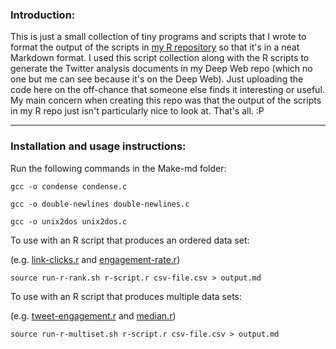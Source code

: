 ### Introduction:

This is just a small collection of tiny programs and scripts
that I wrote to format the output of the scripts in [my R
repository](https://github.com/PsychoCod3r/R) so that it's in a neat
Markdown format. I used this script collection along with the R scripts
to generate the Twitter analysis documents in my Deep Web repo (which no
one but me can see because it's on the Deep Web). Just uploading the code
here on the off-chance that someone else finds it interesting or
useful. My main concern when creating this repo was that the output of
the scripts in my R repo just isn't particularly nice to look at. That's
all. :P

---------------------------------------------------------------------------

### Installation and usage instructions:

Run the following commands in the Make-md folder:

`gcc -o condense condense.c`

`gcc -o double-newlines double-newlines.c`

`gcc -o unix2dos unix2dos.c`

To use with an R script that produces an ordered data set:

(e.g. [link-clicks.r](https://github.com/PsychoCod3r/R/blob/main/link-clicks.r) and [engagement-rate.r](https://github.com/PsychoCod3r/R/blob/main/engagement-rate.r))

`source run-r-rank.sh r-script.r csv-file.csv > output.md`

To use with an R script that produces multiple data sets:

(e.g. [tweet-engagement.r](https://github.com/PsychoCod3r/R/blob/main/tweet-engagement.r) and [median.r](https://github.com/PsychoCod3r/R/blob/main/median.r))

`source run-r-multiset.sh r-script.r csv-file.csv > output.md`
